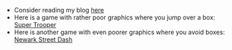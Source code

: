 - Consider reading my blog [here](https://www.supermarinesoftware.com)
- Here is a game with rather poor graphics where you jump over a box: [Super Trooper](http://games.supermarinesoftware.com/super_trooper.html)
- Here is another game with even poorer graphics where you avoid boxes: [Newark Street Dash](http://games.supermarinesoftware.com/newark_street_dash.html)
